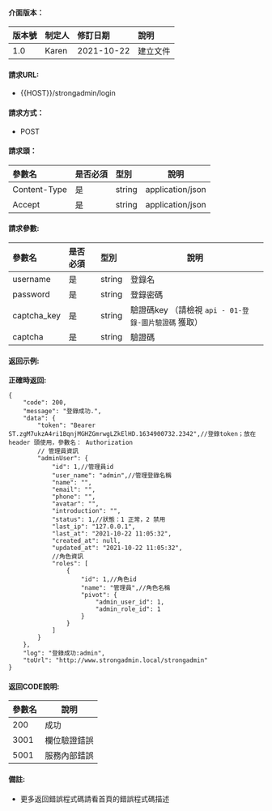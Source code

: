 #### 介面版本：

|版本號|制定人|修訂日期|說明|
|:----|:----|:----   |:----|
|1.0 |Karen  |2021-10-22 |建立文件|

#### 請求URL:

- {{HOST}}/strongadmin/login

#### 請求方式：

- POST

#### 請求頭：

|參數名|是否必須|型別|說明|
|:----    |:---|:----- |-----   |
|Content-Type |是  |string |application/json   |
|Accept |是  |string |application/json   |

#### 請求參數:

|參數名|是否必須|型別|說明|
|:----    |:---|:----- |-----   |
|username |是  |string |登錄名   |
|password |是  |string |登錄密碼   |
|captcha_key |是  |string |驗證碼key （請檢視 `api - 01-登錄-圖片驗證碼` 獲取）  |
|captcha |是  |string |驗證碼   |

#### 返回示例:

**正確時返回:**

```
{
    "code": 200,
    "message": "登錄成功.",
    "data": {
        "token": "Bearer ST.zgM7ukzA4ri1BqnjMGHZGmrwgLZkElHD.1634900732.2342",//登錄token；放在 header 頭使用，參數名： Authorization
        // 管理員資訊
        "adminUser": {
            "id": 1,//管理員id
            "user_name": "admin",//管理登錄名稱
            "name": "",
            "email": "",
            "phone": "",
            "avatar": "",
            "introduction": "",
            "status": 1,//狀態：1 正常，2 禁用
            "last_ip": "127.0.0.1",
            "last_at": "2021-10-22 11:05:32",
            "created_at": null,
            "updated_at": "2021-10-22 11:05:32",
            //角色資訊
            "roles": [
                {
                    "id": 1,//角色id
                    "name": "管理員",//角色名稱
                    "pivot": {
                        "admin_user_id": 1,
                        "admin_role_id": 1
                    }
                }
            ]
        }
    },
    "log": "登錄成功:admin",
    "toUrl": "http://www.strongadmin.local/strongadmin"
}
```

#### 返回CODE說明:

|參數名|說明|
|:----- |----- |
|200 |成功  |
|3001 |欄位驗證錯誤  |
|5001|服務內部錯誤|

#### 備註:

- 更多返回錯誤程式碼請看首頁的錯誤程式碼描述